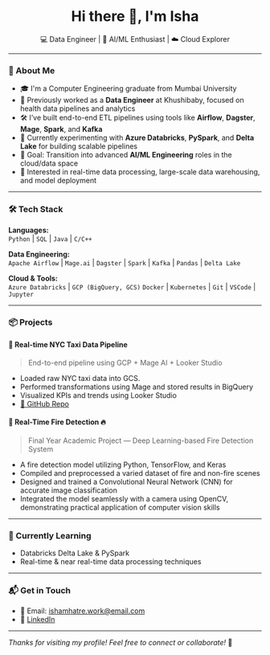 <!-- GitHub Profile README -->

<h1 align="center">Hi there 👋, I'm Isha </h1>

<p align="center">
  💻 Data Engineer | 🧠 AI/ML Enthusiast | ☁️ Cloud Explorer  
</p>

---

### 🚀 About Me

- 🎓 I'm a Computer Engineering graduate from Mumbai University  
- 💼 Previously worked as a **Data Engineer** at Khushibaby, focused on health data pipelines and analytics  
- 🛠 I’ve built end-to-end ETL pipelines using tools like **Airflow**, **Dagster**, **Mage**, **Spark**, and **Kafka**  
- 🌱 Currently experimenting with **Azure Databricks**, **PySpark**, and **Delta Lake** for building scalable pipelines  
- 🎯 Goal: Transition into advanced **AI/ML Engineering** roles in the cloud/data space  
- 🧩 Interested in real-time data processing, large-scale data warehousing, and model deployment

---

### 🛠️ Tech Stack

**Languages:**  
`Python` | `SQL` | `Java` | `C/C++`  

**Data Engineering:**  
`Apache Airflow` | `Mage.ai` | `Dagster` | `Spark` | `Kafka` | `Pandas` | `Delta Lake`  

**Cloud & Tools:**  
`Azure Databricks` | `GCP (BigQuery, GCS)`  `Docker` | `Kubernetes` | `Git` | `VSCode` | `Jupyter`  

---

### 📦 Projects

#### 🔹 Real-time NYC Taxi Data Pipeline
> End-to-end pipeline using GCP + Mage AI + Looker Studio  

- Loaded raw NYC taxi data into GCS.
- Performed transformations using Mage and stored results in BigQuery  
- Visualized KPIs and trends using Looker Studio
- [🔗 GitHub Repo](https://github.com/IshaM10/nyc-taxi-etl-pipeline)


#### 🔹 Real-Time Fire Detection 🔥  
> Final Year Academic Project — Deep Learning-based Fire Detection System  

- A fire detection model utilizing Python, TensorFlow, and Keras  
- Compiled and preprocessed a varied dataset of fire and non-fire scenes  
- Designed and trained a Convolutional Neural Network (CNN) for accurate image classification  
- Integrated the model seamlessly with a camera using OpenCV, demonstrating practical application of computer vision skills  

---

### 🧠 Currently Learning

- Databricks Delta Lake & PySpark
- Real-time & near real-time data processing techniques 

---

### 📬 Get in Touch

- 📧 Email: ishamhatre.work@email.com  
- 💼 [LinkedIn](https://www.linkedin.com/in/isha-mhatre/)

---

*Thanks for visiting my profile! Feel free to connect or collaborate!* 🤝
